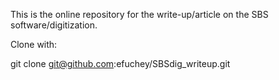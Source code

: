 This is the online repository for the write-up/article on the SBS software/digitization.

Clone with:

git clone git@github.com:efuchey/SBSdig_writeup.git
